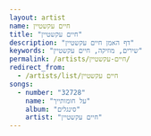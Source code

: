 ```yaml
---
layout: artist
name: חיים עקשטיין
title: "חיים עקשטיין"
description: "דף האמן חיים עקשטיין"
keywords: "שירים, מוזיקה, חיים עקשטיין"
permalink: /artists/חיים-עקשטיין/
redirect_from:
  - /artists/list/חיים עקשטיין
songs:
  - number: "32728"
    name: "על חומותייך"
    album: "סינגלים"
    artist: "חיים עקשטיין"
---
```

